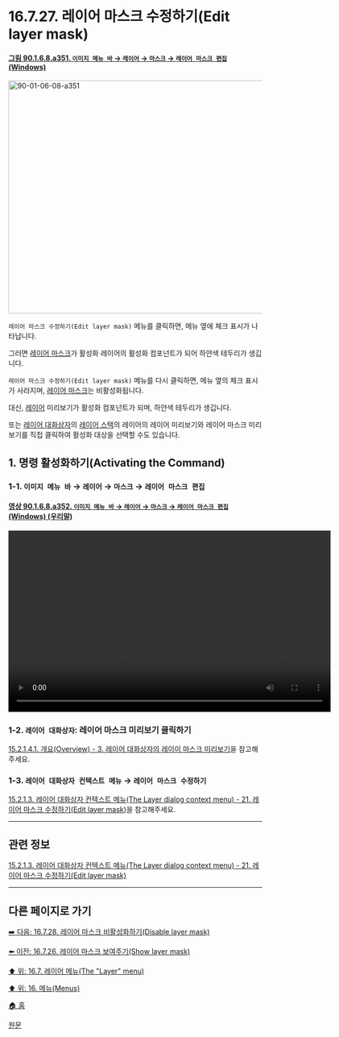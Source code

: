 # 16.7.27. 레이어 마스크 수정하기(Edit layer mask)

<a id="90-01-06-08-a351"></a>

#### [그림 90.1.6.8.a351. `이미지 메뉴 바` → `레이어` → `마스크` → `레이어 마스크 편집` (Windows)](./90-01-06-08-mask.md#90-01-06-08-a351)
<img width="599" height="463" alt="90-01-06-08-a351" src="https://github.com/user-attachments/assets/cfadaae6-70d4-4775-827f-23ef1da66945" />

`레이어 마스크 수정하기(Edit layer mask)` 메뉴를 클릭하면, 메뉴 옆에 체크 표시가 나타납니다.

그러면 [레이어 마스크](./19-glossaryx-layer_mask.md)가 활성화 레이어의 활성화 컴포넌트가 되어 하얀색 테두리가 생깁니다.

`레이어 마스크 수정하기(Edit layer mask)` 메뉴를 다시 클릭하면, 메뉴 옆의 체크 표시가 사라지며, [레이어 마스크](./19-glossaryx-layer_mask.md)는 비활성화됩니다.

대신, [레이어](./19-glossaryx-layer.md) 미리보기가 활성화 컴포넌트가 되며, 하얀색 테두리가 생깁니다.

또는 [레이어 대화상자](./15-02-01-00-layers_dialog.md)의 [레이어 스택](./19-glossaryx-layer_stack.md)의 레이어의 레이어 미리보기와 레이어 마스크 미리보기를 직접 클릭하여 활성화 대상을 선택할 수도 있습니다.

<a id="16-07-27-s1"></a>

## 1. 명령 활성화하기(Activating the Command)

<a id="16-07-27-s1-01"></a>

### 1-1. `이미지 메뉴 바` → `레이어` → `마스크` → `레이어 마스크 편집`

<a id="90-01-06-08-a352"></a>

#### [영상 90.1.6.8.a352. `이미지 메뉴 바` → `레이어` → `마스크` → `레이어 마스크 편집` (Windows) (우리말)](./90-01-06-08-mask.md#90-01-06-08-a352)
<video controls="controls" width="640" height="360" src="https://github.com/user-attachments/assets/56f0ffca-dbca-4b77-bb1b-70b3b6b50a46"></video>

<a id="16-07-27-s1-02"></a>

### 1-2. `레이어 대화상자`: 레이어 마스크 미리보기 클릭하기
[15.2.1.4.1. 개요(Overview) - 3. 레이어 대화상자의 레이이 마스크 미리보기](./15-02-01-04-01-overview.md#15-02-01-04-01-s3)을 참고해주세요.

<a id="16-07-27-s1-03"></a>

### 1-3. `레이어 대화상자 컨텍스트 메뉴` → `레이어 마스크 수정하기`
[15.2.1.3. 레이어 대화상자 컨텍스트 메뉴(The Layer dialog context menu) - 21. 레이어 마스크 수정하기(Edit layer mask)](./15-02-01-03-the_layer_dialog_context_menu.md#15-02-01-03-s21)을 참고해주세요.

***

## 관련 정보

[15.2.1.3. 레이어 대화상자 컨텍스트 메뉴(The Layer dialog context menu) - 21. 레이어 마스크 수정하기(Edit layer mask)](./15-02-01-03-the_layer_dialog_context_menu.md#15-02-01-03-s21)

***

## 다른 페이지로 가기

[➡️ 다음: 16.7.28. 레이어 마스크 비활성화하기(Disable layer mask)](./16-07-28-disable_layer_mask.md)

[⬅️ 이전: 16.7.26. 레이어 마스크 보여주기(Show layer mask)](./16-07-26-show_layer_mask.md)

[⬆️ 위: 16.7. 레이어 메뉴(The "Layer" menu)](./16-07-00-the-layer-menu.md)

[⬆️ 위: 16. 메뉴(Menus)](./16-00-menus.md)

[🏠 홈](./00-home.md)

[원문](https://docs.gimp.org/2.10/ko/gimp-layer-mask-edit.html)